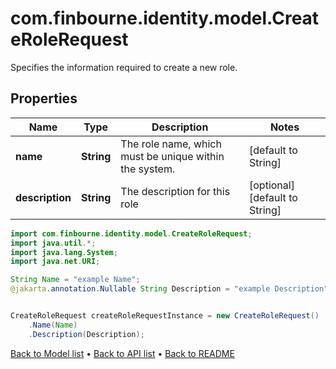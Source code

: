 # com.finbourne.identity.model.CreateRoleRequest
Specifies the information required to create a new role.

## Properties

Name | Type | Description | Notes
------------ | ------------- | ------------- | -------------
**name** | **String** | The role name, which must be unique within the system. | [default to String]
**description** | **String** | The description for this role | [optional] [default to String]

```java
import com.finbourne.identity.model.CreateRoleRequest;
import java.util.*;
import java.lang.System;
import java.net.URI;

String Name = "example Name";
@jakarta.annotation.Nullable String Description = "example Description";


CreateRoleRequest createRoleRequestInstance = new CreateRoleRequest()
    .Name(Name)
    .Description(Description);
```


[Back to Model list](../README.md#documentation-for-models) &#8226; [Back to API list](../README.md#documentation-for-api-endpoints) &#8226; [Back to README](../README.md)
